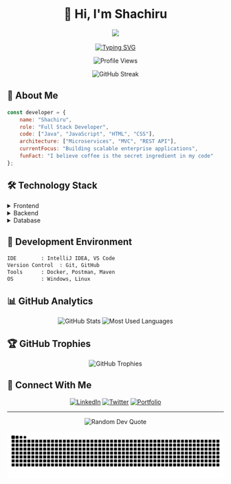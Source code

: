 <h1 align="center">👋 Hi, I'm Shachiru</h1>

<p align="center">
  <img src="https://media.giphy.com/media/hw5EpV7hj3bBBh1EYY/giphy.gif" width="200"/>
</p>

<div align="center">
  <a href="https://git.io/typing-svg"><img src="https://readme-typing-svg.demolab.com?font=Fira+Code&size=22&pause=1000&color=36BCF7FF&center=true&vCenter=true&width=435&lines=Software+Engineer;Full+Stack+Developer;Web+Developer" alt="Typing SVG" /></a>
</div>

<p align="center">
  <img src="https://komarev.com/ghpvc/?username=shachiru&label=Profile%20views&color=0e75b6&style=flat" alt="Profile Views" />
</p>

<p align="center">
  <img src="https://github-readme-streak-stats.herokuapp.com/?user=shachiru&theme=tokyonight" alt="GitHub Streak" />
</p>

## 💫 About Me

```javascript
const developer = {
    name: "Shachiru",
    role: "Full Stack Developer",
    code: ["Java", "JavaScript", "HTML", "CSS"],
    architecture: ["Microservices", "MVC", "REST API"],
    currentFocus: "Building scalable enterprise applications",
    funFact: "I believe coffee is the secret ingredient in my code"
};
```

## 🛠️ Technology Stack

<details>
<summary>Frontend</summary>
<br>
<p align="left">
  <img src="https://raw.githubusercontent.com/devicons/devicon/master/icons/html5/html5-original.svg" alt="html5" width="40" height="40"/>
  <img src="https://raw.githubusercontent.com/devicons/devicon/master/icons/css3/css3-original.svg" alt="css3" width="40" height="40"/>
  <img src="https://raw.githubusercontent.com/devicons/devicon/master/icons/javascript/javascript-original.svg" alt="javascript" width="40" height="40"/>
</p>
</details>

<details>
<summary>Backend</summary>
<br>
<p align="left">
  <img src="https://raw.githubusercontent.com/devicons/devicon/master/icons/java/java-original.svg" alt="java" width="40" height="40"/>
  <img src="https://hibernate.org/images/hibernate-logo.svg" alt="hibernate" width="40" height="40"/>
  <img src="https://raw.githubusercontent.com/devicons/devicon/master/icons/nodejs/nodejs-original.svg" alt="nodejs" width="40" height="40"/>
</p>
</details>

<details>
<summary>Database</summary>
<br>
<p align="left">
  <img src="https://raw.githubusercontent.com/devicons/devicon/master/icons/mysql/mysql-original-wordmark.svg" alt="mysql" width="40" height="40"/>
</p>
</details>

## 🔧 Development Environment

```text
IDE        : IntelliJ IDEA, VS Code
Version Control  : Git, GitHub
Tools      : Docker, Postman, Maven
OS         : Windows, Linux
```

## 📊 GitHub Analytics

<p align="center">
<img height="180em" src="https://github-readme-stats.vercel.app/api?username=shachiru&show_icons=true&theme=tokyonight" alt="GitHub Stats"/>
<img height="180em" src="https://github-readme-stats.vercel.app/api/top-langs/?username=shachiru&layout=compact&theme=tokyonight" alt="Most Used Languages"/>
</p>

## 🏆 GitHub Trophies

<p align="center">
  <img src="https://github-profile-trophy.vercel.app/?username=shachiru&theme=tokyonight&no-frame=false&no-bg=false&margin-w=4" alt="GitHub Trophies"/>
</p>

## 🤝 Connect With Me

<div align="center">
  
[![LinkedIn](https://img.shields.io/badge/LinkedIn-%230077B5.svg?logo=linkedin&logoColor=white)](https://linkedin.com/in/yourusername)
[![Twitter](https://img.shields.io/badge/Twitter-%231DA1F2.svg?logo=Twitter&logoColor=white)](https://twitter.com/yourusername)
[![Portfolio](https://img.shields.io/badge/Portfolio-%23000000.svg?logo=firefox&logoColor=#FF7139)](https://yourportfolio.com)
  
</div>

---

<div align="center">
  <img src="https://quotes-github-readme.vercel.app/api?type=horizontal&theme=tokyonight" alt="Random Dev Quote" />
</div>

<div align="center">
    
![header](https://github.com/s-shemmee/s-shemmee/blob/output/github-contribution-grid-snake-dark.svg)
</div>
